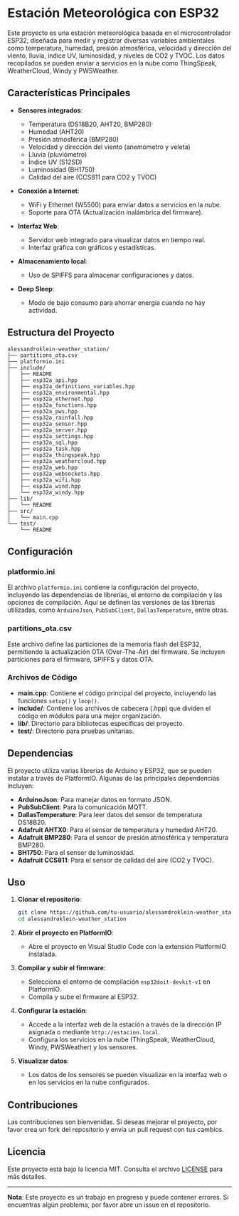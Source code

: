 # Estación Meteorológica con ESP32

Este proyecto es una estación meteorológica basada en el microcontrolador ESP32, diseñada para medir y registrar diversas variables ambientales como temperatura, humedad, presión atmosférica, velocidad y dirección del viento, lluvia, índice UV, luminosidad, y niveles de CO2 y TVOC. Los datos recopilados se pueden enviar a servicios en la nube como ThingSpeak, WeatherCloud, Windy y PWSWeather.

## Características Principales

- **Sensores integrados**: 
  - Temperatura (DS18B20, AHT20, BMP280)
  - Humedad (AHT20)
  - Presión atmosférica (BMP280)
  - Velocidad y dirección del viento (anemómetro y veleta)
  - Lluvia (pluviómetro)
  - Índice UV (S12SD)
  - Luminosidad (BH1750)
  - Calidad del aire (CCS811 para CO2 y TVOC)

- **Conexión a Internet**: 
  - WiFi y Ethernet (W5500) para enviar datos a servicios en la nube.
  - Soporte para OTA (Actualización inalámbrica del firmware).

- **Interfaz Web**: 
  - Servidor web integrado para visualizar datos en tiempo real.
  - Interfaz gráfica con gráficos y estadísticas.

- **Almacenamiento local**: 
  - Uso de SPIFFS para almacenar configuraciones y datos.

- **Deep Sleep**: 
  - Modo de bajo consumo para ahorrar energía cuando no hay actividad.

## Estructura del Proyecto

```
alessandroklein-weather_station/
├── partitions_ota.csv
├── platformio.ini
├── include/
│   ├── README
│   ├── esp32a_api.hpp
│   ├── esp32a_definitions_variables.hpp
│   ├── esp32a_environmental.hpp
│   ├── esp32a_ethernet.hpp
│   ├── esp32a_functions.hpp
│   ├── esp32a_pws.hpp
│   ├── esp32a_rainfall.hpp
│   ├── esp32a_sensor.hpp
│   ├── esp32a_server.hpp
│   ├── esp32a_settings.hpp
│   ├── esp32a_sql.hpp
│   ├── esp32a_task.hpp
│   ├── esp32a_thingspeak.hpp
│   ├── esp32a_weathercloud.hpp
│   ├── esp32a_web.hpp
│   ├── esp32a_websockets.hpp
│   ├── esp32a_wifi.hpp
│   ├── esp32a_wind.hpp
│   └── esp32a_windy.hpp
├── lib/
│   └── README
├── src/
│   └── main.cpp
└── test/
    └── README
```

## Configuración

### platformio.ini

El archivo `platformio.ini` contiene la configuración del proyecto, incluyendo las dependencias de librerías, el entorno de compilación y las opciones de compilación. Aquí se definen las versiones de las librerías utilizadas, como `ArduinoJson`, `PubSubClient`, `DallasTemperature`, entre otras.

### partitions_ota.csv

Este archivo define las particiones de la memoria flash del ESP32, permitiendo la actualización OTA (Over-The-Air) del firmware. Se incluyen particiones para el firmware, SPIFFS y datos OTA.

### Archivos de Código

- **main.cpp**: Contiene el código principal del proyecto, incluyendo las funciones `setup()` y `loop()`.
- **include/**: Contiene los archivos de cabecera (.hpp) que dividen el código en módulos para una mejor organización.
- **lib/**: Directorio para bibliotecas específicas del proyecto.
- **test/**: Directorio para pruebas unitarias.

## Dependencias

El proyecto utiliza varias librerías de Arduino y ESP32, que se pueden instalar a través de PlatformIO. Algunas de las principales dependencias incluyen:

- **ArduinoJson**: Para manejar datos en formato JSON.
- **PubSubClient**: Para la comunicación MQTT.
- **DallasTemperature**: Para leer datos del sensor de temperatura DS18B20.
- **Adafruit AHTX0**: Para el sensor de temperatura y humedad AHT20.
- **Adafruit BMP280**: Para el sensor de presión atmosférica y temperatura BMP280.
- **BH1750**: Para el sensor de luminosidad.
- **Adafruit CCS811**: Para el sensor de calidad del aire (CO2 y TVOC).

## Uso

1. **Clonar el repositorio**:
   ```bash
   git clone https://github.com/tu-usuario/alessandroklein-weather_station.git
   cd alessandroklein-weather_station
   ```

2. **Abrir el proyecto en PlatformIO**:
   - Abre el proyecto en Visual Studio Code con la extensión PlatformIO instalada.

3. **Compilar y subir el firmware**:
   - Selecciona el entorno de compilación `esp32doit-devkit-v1` en PlatformIO.
   - Compila y sube el firmware al ESP32.

4. **Configurar la estación**:
   - Accede a la interfaz web de la estación a través de la dirección IP asignada o mediante `http://estacion.local`.
   - Configura los servicios en la nube (ThingSpeak, WeatherCloud, Windy, PWSWeather) y los sensores.

5. **Visualizar datos**:
   - Los datos de los sensores se pueden visualizar en la interfaz web o en los servicios en la nube configurados.

## Contribuciones

Las contribuciones son bienvenidas. Si deseas mejorar el proyecto, por favor crea un fork del repositorio y envía un pull request con tus cambios.

## Licencia

Este proyecto está bajo la licencia MIT. Consulta el archivo [LICENSE](LICENSE.txt) para más detalles.

---

**Nota**: Este proyecto es un trabajo en progreso y puede contener errores. Si encuentras algún problema, por favor abre un issue en el repositorio.
